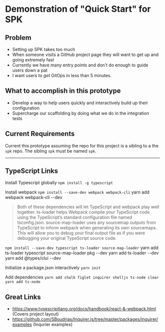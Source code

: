 # Demonstration of "Quick Start" for SPK

## Problem

* Setting up SPK takes too much
* When someone visits a GitHub project page they will want to get up and going extremely fast
* Currently we have many entry points and don't do enough to guide users down a pat
* I want users to _get_ GitOps in less than 5 minutes.

## What to accomplish in this prototype

* Develop a way to help users quickly and interactively build up their configuration  
* Supercharge our scaffolding by doing what we do in the integration tests

## Current Requirements

Current this prototype assuming the repo for this project is a sibling to a the `spk` repo. The sibling `spk` must be named `spk`.  

------
## TypeScript Links

Install Typescript globally
`npm install -g typescript`

Install webpack
`npm install --save-dev webpack webpack-cli`
yarn add webpack webpack-cli --dev

> Both of these dependencies will let TypeScript and webpack play well together. ts-loader helps Webpack compile your TypeScript code using the TypeScript’s standard configuration file named tsconfig.json. source-map-loader uses any sourcemap outputs from TypeScript to inform webpack when generating its own sourcemaps. This will allow you to debug your final output file as if you were debugging your original TypeScript source code.

`npm install --save-dev typescript ts-loader source-map-loader`
yarn add ts-loader typescript source-map-loader pkg --dev
yarn add ts-loader  --dev
yarn add @types/clui --dev

Initialize a package.json interactively
`yarn init`

Add dependencies
`yarn add chalk figlet inquirer shelljs ts-node clear`
`yarn add ts-node`

## Great Links

- https://www.typescriptlang.org/docs/handbook/react-&-webpack.html (Covers project layout)
- https://github.com/SBoudrias/Inquirer.js/tree/master/packages/inquirer/examples (Inqurier examples)
